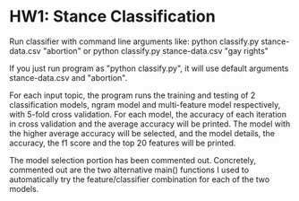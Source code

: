 # HW1: Stance Classification
Run classifier with command line arguments like: 
python classify.py stance-data.csv "abortion"
or
python classify.py stance-data.csv "gay rights"

If you just run program as "python classify.py", it will use default arguments stance-data.csv and "abortion".

For each input topic, the program runs the training and testing of 2 classification models, ngram model and multi-feature model respectively, with 5-fold cross validation.
For each model, the accuracy of each iteration in cross validation and the average accuracy will be printed. 
The model with the higher average accuracy will be selected, and the model details, the accuracy, the f1 score and the top 20 features will be printed.

The model selection portion has been commented out. Concretely, commented out are the two alternative main() functions I used to automatically try the feature/classifier combination for each of the two models.
